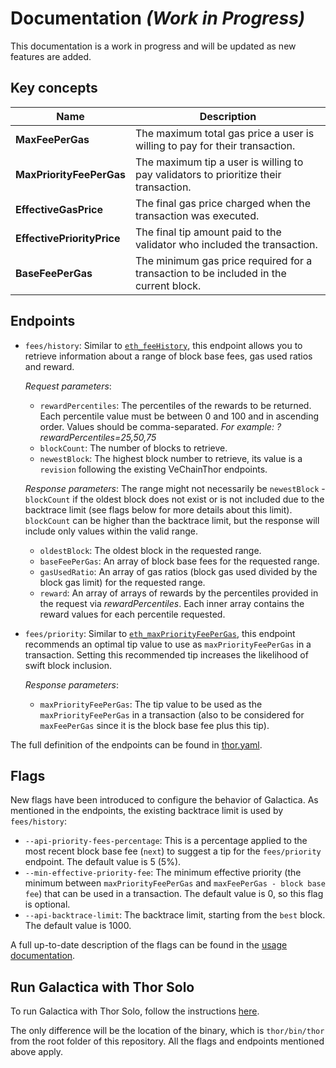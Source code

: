 # Documentation *(Work in Progress)*

This documentation is a work in progress and will be updated as new features are added.

## Key concepts

| Name | Description |
|------|-------------|
| **MaxFeePerGas** | The maximum total gas price a user is willing to pay for their transaction. |
| **MaxPriorityFeePerGas** | The maximum tip a user is willing to pay validators to prioritize their transaction. |
| **EffectiveGasPrice** | The final gas price charged when the transaction was executed. |
| **EffectivePriorityPrice** | The final tip amount paid to the validator who included the transaction. |
| **BaseFeePerGas** | The minimum gas price required for a transaction to be included in the current block.|


## Endpoints

- `fees/history`: Similar to [`eth_feeHistory`](https://docs.metamask.io/services/reference/ethereum/json-rpc-methods/eth_feehistory/), this endpoint allows you to retrieve information about a range of block base fees, gas used ratios and reward.

    _Request parameters_:

    - `rewardPercentiles`: The percentiles of the rewards to be returned. Each percentile value must be between 0 and 100 and in ascending order. Values should be comma-separated. *For example: ?rewardPercentiles=25,50,75*
    - `blockCount`: The number of blocks to retrieve.
    - `newestBlock`: The highest block number to retrieve, its value is a `revision` following the existing VeChainThor endpoints.

    _Response parameters_:
    The range might not necessarily be `newestBlock` - `blockCount` if the oldest block does not exist or is not included due to the backtrace limit (see flags below for more details about this limit). `blockCount` can be higher than the backtrace limit, but the response will include only values within the valid range.

    - `oldestBlock`: The oldest block in the requested range.
    - `baseFeePerGas`: An array of block base fees for the requested range.
    - `gasUsedRatio`: An array of gas ratios (block gas used divided by the block gas limit) for the requested range.
    - `reward`: An array of arrays of rewards by the percentiles provided in the request via *rewardPercentiles*. Each inner array contains the reward values for each percentile requested.

- `fees/priority`: Similar to [`eth_maxPriorityFeePerGas`](https://docs.metamask.io/services/reference/ethereum/json-rpc-methods/eth_maxpriorityfeepergas/), this endpoint recommends an optimal tip value to use as `maxPriorityFeePerGas` in a transaction. Setting this recommended tip increases the likelihood of swift block inclusion.

    _Response parameters_:
    - `maxPriorityFeePerGas`: The tip value to be used as the `maxPriorityFeePerGas` in a transaction (also to be considered for `maxFeePerGas` since it is the block base fee plus this tip).

The full definition of the endpoints can be found in [thor.yaml](../../thor/api/doc/thor.yaml).

## Flags

New flags have been introduced to configure the behavior of Galactica. As mentioned in the endpoints, the existing backtrace limit is used by `fees/history`:

- `--api-priority-fees-percentage`: This is a percentage applied to the most recent block base fee (`next`) to suggest a tip for the `fees/priority` endpoint. The default value is 5 (5%).
- `--min-effective-priority-fee`: The minimum effective priority (the minimum between `maxPriorityFeePerGas` and `maxFeePerGas - block base fee`) that can be used in a transaction. The default value is 0, so this flag is optional.
- `--api-backtrace-limit`: The backtrace limit, starting from the `best` block. The default value is 1000.

A full up-to-date description of the flags can be found in the [usage documentation](../../thor/docs/usage.md#command-line-options).

## Run Galactica with Thor Solo

To run Galactica with Thor Solo, follow the instructions [here](../../thor/docs/usage.md#thor-solo).

The only difference will be the location of the binary, which is `thor/bin/thor` from the root folder of this repository. All the flags and endpoints mentioned above apply.
